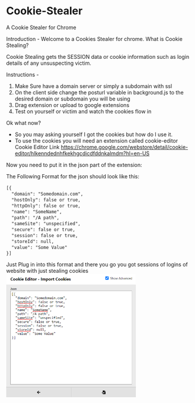 # Cookie-Stealer
A Cookie Stealer for Chrome

Introduction - 
Welcome to a Cookies Stealer for chrome.
What is Cookie Stealing?

Cookie Stealing gets the SESSION data or cookie information such as login details of any unsuspecting victim.

Instructions - 
1. Make Sure have a domain server or simply a subdomain with ssl
2. On the client side change the posturl variable in background.js to the desired domain or subdomain you will be using
3. Drag extension or upload to google extensions
4. Test on yourself or victim and watch the cookies flow in

Ok what now?

- So you may asking yourself I got the cookies but how do I use it.
- To use the cookies you will need an extension called cookie-editor
Cookie Editor Link https://chrome.google.com/webstore/detail/cookie-editor/hlkenndednhfkekhgcdicdfddnkalmdm?hl=en-US

Now you need to put it in the json part of the extension:

The Following Format for the json should look like this:
```
[{
  "domain": "Somedomain.com",
  "hostOnly": false or true,
  "httpOnly": false or true,
  "name": "SomeName",
  "path": "/A path",
  "sameSite": "unspecified",
  "secure": false or true,
  "session": false or true,
  "storeId": null,
  "value": "Some Value"
}]
```

Just Plug in into this format and there you go you got sessions of logins of website with just stealing cookies
<img width="350px" src="jsoncookies.PNG">
